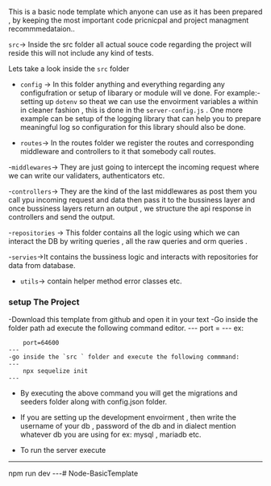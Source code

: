 This is a basic node template which anyone can use as it has been prepared , by keeping the most important code pricnicpal and project managment recommmedataion..



`src`-> Inside the src folder all actual souce code regarding the project will reside this will not include any kind of tests.


Lets  take a look inside the `src` folder

   - `config` -> In this folder anything and everything regarding any configufration or setup of libarary or module will ve done. For example:- setting up `dotenv` so theat we can use the envoirment variables a within in cleaner fashion , this is done in the `server-config.js` . One more example can be setup of the logging library that can help you to prepare meaningful log so configuration for this library should also be done.

   - `routes`-> In the routes folder we register the routes and corresponding middleware and controllers to it that somebody call routes.
 
   -`middlewares`-> They are just going to intercept the incoming request where we can write our validaters, authenticators etc.

   -`controllers`-> They are the kind of the last middlewares as post them you call ypu incoming request and data then pass it to the bussiness layer and once bussiness layers return an output , we structure  the api response in controllers and send the output.

   -`repositories` -> This folder contains all the logic using which we can interact the DB by writing queries , all the raw queries and orm queries .

   -`servies`->It contains the bussiness logic and interacts with repositories for data from database.

   - `utils`-> contain helper method error classes etc.

   ### setup The Project

   -Download this template from github and open it in your text 
   -Go inside the folder path ad execute the following command
   editor.
    ---
        port =<port number of your choice>
    ---
        ex:

        port=64600
    ---
    -go inside the `src ` folder and execute the following commmand:
    ---
        npx sequelize init
    ---
- By executing the above command you will get the migrations and seeders folder along with config.json folder.

- If you are setting up the development envoirment , then write the username of your db , password of the db and in dialect mention whatever db you are using for ex: mysql , mariadb etc.


- To run the server execute
---
npm run dev
---#   N o d e - B a s i c T e m p l a t e  
 